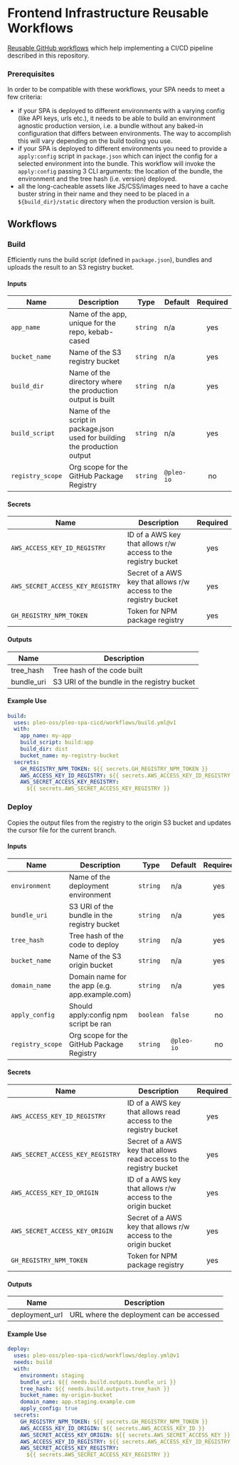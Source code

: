 # Frontend Infrastructure Reusable Workflows

[Reusable GitHub workflows](https://docs.github.com/en/actions/using-workflows/reusing-workflows)
which help implementing a CI/CD pipeline described in this repository.

### Prerequisites

In order to be compatible with these workflows, your SPA needs to meet a few
criteria:

- if your SPA is deployed to different environments with a varying config (like
  API keys, urls etc.), it needs to be able to build an environment agnostic
  production version, i.e. a bundle without any baked-in configuration that
  differs between environments. The way to accomplish this will vary depending
  on the build tooling you use.
- if your SPA is deployed to different environments you need to provide a
  `apply:config` script in `package.json` which can inject the config for a
  selected environment into the bundle. This workflow will invoke the
  `apply:config` passing 3 CLI arguments: the location of the bundle, the
  environment and the tree hash (i.e. version) deployed.
- all the long-cacheable assets like JS/CSS/images need to have a cache buster
  string in their name and they need to be placed in a `${build_dir}/static`
  directory when the production version is built.

## Workflows

### Build

Efficiently runs the build script (defined in `package.json`), bundles and
uploads the result to an S3 registry bucket.

#### Inputs

| Name             | Description                                                                | Type     | Default    | Required |
| ---------------- | -------------------------------------------------------------------------- | -------- | ---------- | :------: |
| `app_name`       | Name of the app, unique for the repo, kebab-cased                          | `string` | n/a        |   yes    |
| `bucket_name`    | Name of the S3 registry bucket                                             | `string` | n/a        |   yes    |
| `build_dir`      | Name of the directory where the production output is built                 | `string` | n/a        |   yes    |
| `build_script`   | Name of the script in package.json used for building the production output | `string` | n/a        |   yes    |
| `registry_scope` | Org scope for the GitHub Package Registry                                  | `string` | `@pleo-io` |    no    |

#### Secrets

| Name                             | Description                                                       | Required |
| -------------------------------- | ----------------------------------------------------------------- | :------: |
| `AWS_ACCESS_KEY_ID_REGISTRY`     | ID of a AWS key that allows r/w access to the registry bucket     |   yes    |
| `AWS_SECRET_ACCESS_KEY_REGISTRY` | Secret of a AWS key that allows r/w access to the registry bucket |   yes    |
| `GH_REGISTRY_NPM_TOKEN`          | Token for NPM package registry                                    |   yes    |

#### Outputs

| Name       | Description                                 |
| ---------- | ------------------------------------------- |
| tree_hash  | Tree hash of the code built                 |
| bundle_uri | S3 URI of the bundle in the registry bucket |

#### Example Use

```yml
build:
  uses: pleo-oss/pleo-spa-cicd/workflows/build.yml@v1
  with:
    app_name: my-app
    build_script: build:app
    build_dir: dist
    bucket_name: my-registry-bucket
  secrets:
    GH_REGISTRY_NPM_TOKEN: ${{ secrets.GH_REGISTRY_NPM_TOKEN }}
    AWS_ACCESS_KEY_ID_REGISTRY: ${{ secrets.AWS_ACCESS_KEY_ID_REGISTRY }}
    AWS_SECRET_ACCESS_KEY_REGISTRY:
      ${{ secrets.AWS_SECRET_ACCESS_KEY_REGISTRY }}
```

### Deploy

Copies the output files from the registry to the origin S3 bucket and updates
the cursor file for the current branch.

#### Inputs

| Name             | Description                                    | Type      | Default    | Required |
| ---------------- | ---------------------------------------------- | --------- | ---------- | :------: |
| `environment`    | Name of the deployment environment             | `string`  | n/a        |   yes    |
| `bundle_uri`     | S3 URI of the bundle in the registry bucket    | `string`  | n/a        |   yes    |
| `tree_hash`      | Tree hash of the code to deploy                | `string`  | n/a        |   yes    |
| `bucket_name`    | Name of the S3 origin bucket                   | `string`  | n/a        |   yes    |
| `domain_name`    | Domain name for the app (e.g. app.example.com) | `string`  | n/a        |   yes    |
| `apply_config`   | Should apply:config npm script be ran          | `boolean` | `false`    |    no    |
| `registry_scope` | Org scope for the GitHub Package Registry      | `string`  | `@pleo-io` |    no    |

#### Secrets

| Name                             | Description                                                        | Required |
| -------------------------------- | ------------------------------------------------------------------ | :------: |
| `AWS_ACCESS_KEY_ID_REGISTRY`     | ID of a AWS key that allows read access to the registry bucket     |   yes    |
| `AWS_SECRET_ACCESS_KEY_REGISTRY` | Secret of a AWS key that allows read access to the registry bucket |   yes    |
| `AWS_ACCESS_KEY_ID_ORIGIN`       | ID of a AWS key that allows r/w access to the origin bucket        |   yes    |
| `AWS_SECRET_ACCESS_KEY_ORIGIN`   | Secret of a AWS key that allows r/w access to the origin bucket    |   yes    |
| `GH_REGISTRY_NPM_TOKEN`          | Token for NPM package registry                                     |   yes    |

#### Outputs

| Name           | Description                              |
| -------------- | ---------------------------------------- |
| deployment_url | URL where the deployment can be accessed |

#### Example Use

```yml
deploy:
  uses: pleo-oss/pleo-spa-cicd/workflows/deploy.yml@v1
  needs: build
  with:
    environment: staging
    bundle_uri: ${{ needs.build.outputs.bundle_uri }}
    tree_hash: ${{ needs.build.outputs.tree_hash }}
    bucket_name: my-origin-bucket
    domain_name: app.staging.example.com
    apply_config: true
  secrets:
    GH_REGISTRY_NPM_TOKEN: ${{ secrets.GH_REGISTRY_NPM_TOKEN }}
    AWS_ACCESS_KEY_ID_ORIGIN: ${{ secrets.AWS_ACCESS_KEY_ID }}
    AWS_SECRET_ACCESS_KEY_ORIGIN: ${{ secrets.AWS_SECRET_ACCESS_KEY }}
    AWS_ACCESS_KEY_ID_REGISTRY: ${{ secrets.AWS_ACCESS_KEY_ID_REGISTRY }}
    AWS_SECRET_ACCESS_KEY_REGISTRY:
      ${{ secrets.AWS_SECRET_ACCESS_KEY_REGISTRY }}
```
